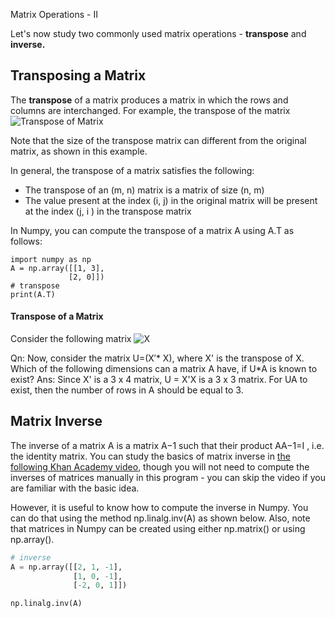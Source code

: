 Matrix Operations - II

Let's now study two commonly used matrix operations - **transpose** and **inverse.**

## Transposing a Matrix

The **transpose** of a matrix produces a matrix in which the rows and columns are interchanged. For example, the transpose of the matrix ![Transpose of Matrix](https://i.ibb.co/1Gk60g0/Matrix-12.png)

Note that the size of the transpose matrix can different from the original matrix, as shown in this example.

In general, the transpose of a matrix satisfies the following:

- The transpose of an (m, n) matrix is a matrix of size (n, m)
- The value present at the index (i, j) in the original matrix will be present at the index (j, i ) in the transpose matrix

In Numpy, you can compute the transpose of a matrix A using A.T as follows:

```
import numpy as np
A = np.array([[1, 3], 
             [2, 0]])
# transpose
print(A.T)
```

#### Transpose of a Matrix

Consider the following matrix ![X](https://i.ibb.co/Sy21rMP/Matrix-13.png) 

Qn: Now, consider the matrix U=(X′* X), where X' is the transpose of X. Which of the following dimensions can a matrix A have, if U*A is known to exist?
Ans: Since X' is a 3 x 4 matrix, U = X'X is a 3 x 3 matrix. For UA to exist, then the number of rows in A should be equal to 3.

## **Matrix Inverse**

The inverse of a matrix A is a matrix A−1 such that their product AA−1=I , i.e. the identity matrix. You can study the basics of matrix inverse in [the following Khan Academy video](https://www.youtube.com/watch?v=iUQR0enP7RQ), though you will not need to compute the inverses of matrices manually in this program - you can skip the video if you are familiar with the basic idea.

However, it is useful to know how to compute the inverse in Numpy. You can do that using the method np.linalg.inv(A) as shown below. Also, note that matrices in Numpy can be created using either np.matrix() or using np.array().

```python
# inverse
A = np.array([[2, 1, -1], 
              [1, 0, -1], 
              [-2, 0, 1]])

np.linalg.inv(A)
```
